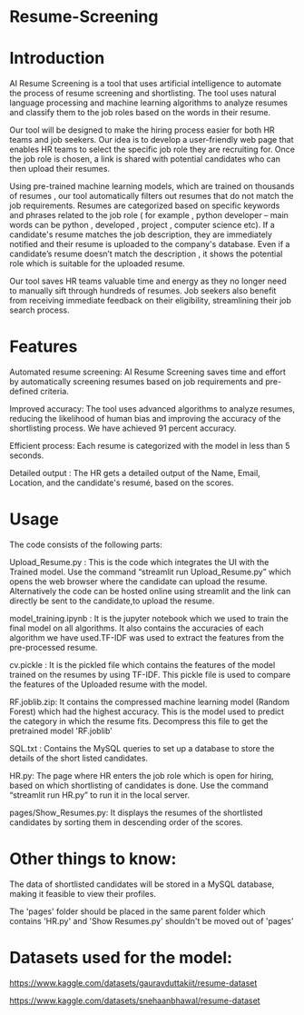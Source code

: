 # Resume-Screening
# Introduction
AI Resume Screening is a tool that uses artificial intelligence to automate the process of resume screening and shortlisting. The tool uses natural language processing and machine learning algorithms to analyze resumes and classify them to the job roles based on the words in their resume.

Our tool will be designed to make the hiring process easier for both HR teams and job seekers. Our idea is to develop a user-friendly web page that enables HR teams to select the specific job role they are recruiting for. Once the job role is chosen, a link is shared with potential candidates who can then upload their resumes.

Using pre-trained machine learning models, which are trained on thousands of resumes , our tool automatically filters out resumes that do not match the job requirements. Resumes are categorized based on specific keywords and phrases related to the job role ( for example , python developer – main words can be python , developed , project , computer science etc). If a candidate's resume matches the job description, they are immediately notified and their resume is uploaded to the company's database. Even if a candidate’s resume doesn’t match the description , it shows the potential role which is suitable for the uploaded resume.

Our tool saves HR teams valuable time and energy as they no longer need to manually sift through hundreds of resumes. Job seekers also benefit from receiving immediate feedback on their eligibility, streamlining their job search process.

# Features
Automated resume screening: AI Resume Screening saves time and effort by automatically screening resumes based on job requirements and pre-defined criteria.

Improved accuracy: The tool uses advanced algorithms to analyze resumes, reducing the likelihood of human bias and improving the accuracy of the shortlisting process. We have achieved 91 percent accuracy.

Efficient process: Each resume is categorized with the model in less than 5 seconds.

Detailed output : The HR gets a detailed output of the Name, Email, Location, and the candidate's resumé, based on the scores.

# Usage
The code consists of the following parts:

Upload_Resume.py : This is the code which integrates the UI with the Trained model. Use the command “streamlit run Upload_Resume.py” which opens the web browser where the candidate can upload the resume. Alternatively the code can be hosted online using streamlit and the link can directly be sent to the candidate,to upload the resume.

model_training.ipynb : It is the jupyter notebook which we used to train the final model on all algorithms. It also contains the accuracies of each algorithm we have used.TF-IDF was used to extract the features from the pre-processed resume.

cv.pickle : It is the pickled file which contains the features of the model trained on the resumes by using TF-IDF. This pickle file is used to compare the features of the Uploaded resume with the model.

RF.joblib.zip: It contains the compressed machine learning model (Random Forest) which had the highest accuracy. This is the model used to predict the category in which the resume fits. Decompress this file to get the pretrained model 'RF.joblib'

SQL.txt : Contains the MySQL queries to set up a database to store the details of the short listed candidates.

HR.py: The page where HR enters the job role which is open for hiring, based on which shortlisting of candidates is done. Use the command “streamlit run HR.py” to run it in the local server.

pages/Show_Resumes.py: It displays the resumes of the shortlisted candidates by sorting them in descending order of the scores.

# Other things to know:
The data of shortlisted candidates will be stored in a MySQL database, making it feasible to view their profiles.

The 'pages' folder should be placed in the same parent folder which contains 'HR.py' and 'Show Resumes.py' shouldn't be moved out of 'pages'

# Datasets used for the model:
https://www.kaggle.com/datasets/gauravduttakiit/resume-dataset

https://www.kaggle.com/datasets/snehaanbhawal/resume-dataset


